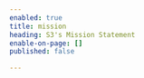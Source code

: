 ```yaml
---
enabled: true
title: mission
heading: S3's Mission Statement
enable-on-page: []
published: false

---
```

